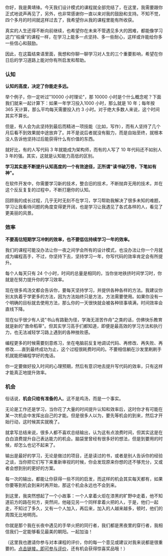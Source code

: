 你好，我是黄靖锋。今天我们设计模式的课程就全部完结了，在这里，我需要跟你正式地说声再见了，另外，也非常感谢你一直以来对我的鼓励和支持。不知不觉，四个多月的时间就这样过去了，我希望你从我的课程里能有所收获。

真实的人生还得不断向前继续，也希望你在未来不管遇见多大的困难，都能像学习这门"枯燥"的课程一样，在学习上能多一点坚持、多一些耐心，这样或许能给你多一些信心和鼓励。

因此，在这篇结束语里面，我想和你聊一聊学习对人生的三个重要影响，希望在你日后的学习道路上能对你有所启发和帮助。

### 认知

**认知的高度，决定了你能走多远。**

举个例子，你一定听过"10000 小时理论"，那 10000 小时是个什么概念呢？下面我们就来一起计算下：如果一年学习投入1000 小时，那么就是 10 年；每年按 365 天计算，那么平均每天需要投入约 3 小时。对于绝大多数人来说，这个时间其实不算长。

但是，有人会为此坚持到最后而精进一项技能（比如，写作），而有人坚持了几个月后看不到效果就中途放弃了。并不是说后者就没有毅力，而是自始至终，就根本没人告诉他坚持过后能获得什么有价值的东西。

就好比，有的人写代码 3 年就能成为架构师，而有的人写了 10 年代码还不如别人 3 年的强。其实，这就是认知能力高低的区别。

**学习其实是不断提升认知高度的一个有效途径，正所谓"读书破万卷，下笔如有神"。**

在软件开发中，你需要学习新的技术，整合旧的技术，不断抛弃无用的技术，并在这个反反复复的过程中，不断打磨你的认知。

回顾我的成长过程，几乎无时无刻不在学习，学习帮助我解决了很多未知的难题，学习让我看待问题的角度变得更开阔，也是学习让我遇见了各式各样的人，看见了更美丽的风景。

### 效率

**不要高估短期学习冲刺的效率，也不要低估持续学习一年的效率。**

我们的课程可能没办法让你一夜之间学会所有的设计模式，也没办法让你一个月就成为编程高手，不过，你坚持下去，坚持学习一年，你写代码的效率肯定会有所提升。

每个人每天只有 24 个小时，时间的总量是相同的，当你坐地铁挤时间学习时，你就是在努力提升你的学习效率。

现在很多鸡汤文都会告诉你，要每天坚持学习，并提供各种各样的方法。我建议你别太执着于学更多的方法，因为方法始终只是方法，方法需要使用。如果你没有一个明确的目标就去使用方法，那么你的一天很快就会被各种琐事填满，时间效率会直线下降。

现在似乎很少有人说"书山有路勤为径，学海无涯苦作舟"之类的话，仿佛快乐教育就是新的"救命稻草"。但其实学习高手们都知道，即便是最高效的学习方法和执行力，也无法减轻学习路上遇到的各种挫败感。

编程更多的时候需要刻意练习，坐在电脑前反复地调试代码、再修改、再失败、再修改......直到最终成功为止，这个过程很耗费时间的。不要相信躺在沙发里刷刷手机就能把编程学好的鬼话。

你一定要做好投入时间的心理预期，然后有意识地去提升写代码的效率，只有这样才能真正地提升效率。

### 机会

俗话说，**机会只给有准备的人**。这不是鸡汤，而是一个事实。

无论是工作还是学习，当你花了大量的时间提升认知和效率后，这时你才有可能在某一次机会中发挥出自己的才能。但是很多人以为，要先等机会的到来，然后才开始行动，这时候其实就晚了。

就拿写总结来说，很多人都不喜欢总结输出，认为这有点浪费时间，但其实这是在白白浪费提升自己表达能力的机会。脑袋里曾经有很多好的想法，但是到要用的时候，却怎么也记不起来了。

输出是最好的学习，无论是做过的项目，还是读过的书，或者是别人告诉你的经验之谈，当你把它们写下来重新审视的时候，你会发现原来你想的还不够充分，又或者会想到别的更好的方案。

每一次的输出，都能让你获得一些不同的启发，而这样的机会其实每天都有，如果你要等到机会到来时再开始，那这个机会永远也不会到来。

到这里，我突然想起了一个小故事：一个人拿着火炬在漆黑的旷野中走着，他不知道前方的路在何方，突然间，他碰见另一个同样拿着火把的人，于是，他们一起走，不知过了多久，又有一个人加入，再后来，加入的人越来越多，顿时，他们的周围无比地明亮。

你就是那个我在长夜中遇见的手举火把的同行者，我们都是黑夜里的穿行者，我相信我们一定能够看见最美的朝阳。一起加油！

（这里我也邀请你参与对本课程的评价，你的每一个意见或建议对我来说都是很重要的。[点击链接，即可参与评价](https://wj.qq.com/s2/8781572/6297/)，还有机会获得惊喜奖品哦！）

